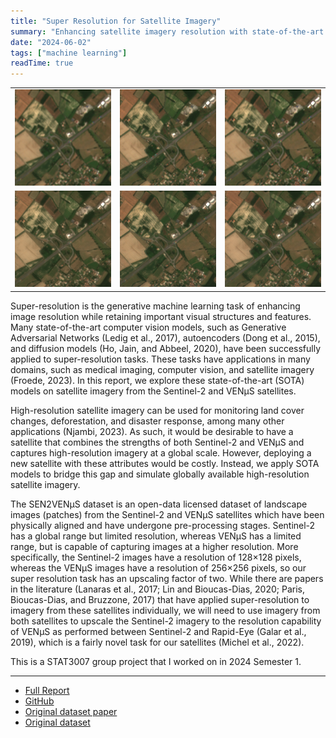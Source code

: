 ```yaml
---
title: "Super Resolution for Satellite Imagery"
summary: "Enhancing satellite imagery resolution with state-of-the-art machine learning vision models"
date: "2024-06-02"
tags: ["machine learning"]
readTime: true
---
```


| | | |
|:-------------------------:|:-------------------------:|:-------------------------:|
| ![Low res](/projects/super-resolution-for-satellite-imagery/low-res.png "Low resolution")                | ![Ground truth high res](/projects/super-resolution-for-satellite-imagery/high-res.png "Ground truth high resolution") | ![Bicubic interpolation](/projects/super-resolution-for-satellite-imagery/bicubic.png "Bicubic interpolation") |
| ![MSE Autoencoder](/projects/super-resolution-for-satellite-imagery/ae-mse.png "Autoencoder (MSE loss)") | ![Perceptual Autoencoder](/projects/super-resolution-for-satellite-imagery/ae-vgg.png "Autoencoder (perceptual loss)") | ![SR-GAN](/projects/super-resolution-for-satellite-imagery/srgan.png "SR-GAN")                                 |

Super-resolution is the generative machine learning task of enhancing image resolution while retaining important visual structures and features. Many state-of-the-art computer vision models, such as Generative Adversarial Networks (Ledig et al., 2017), autoencoders (Dong et al., 2015), and diffusion models (Ho, Jain, and Abbeel, 2020), have been successfully applied to super-resolution tasks. These tasks have applications in many domains, such as medical imaging, computer vision, and satellite imagery (Froede, 2023). In this report, we explore these state-of-the-art (SOTA) models on satellite imagery from the Sentinel-2 and VENμS satellites.

High-resolution satellite imagery can be used for monitoring land cover changes, deforestation, and disaster response, among many other applications (Njambi, 2023). As such, it would be desirable to have a satellite that combines the strengths of both Sentinel-2 and VENμS and captures high-resolution imagery at a global scale. However, deploying a new satellite with these attributes would be costly. Instead, we apply SOTA models to bridge this gap and simulate globally available high-resolution satellite imagery.

The SEN2VENμS dataset is an open-data licensed dataset of landscape images (patches) from the Sentinel-2 and VENμS satellites which have been physically aligned and have undergone pre-processing stages. Sentinel-2 has a global range but limited resolution, whereas VENμS has a limited range, but is capable of capturing images at a higher resolution. More specifically, the Sentinel-2 images have a resolution of 128×128 pixels, whereas the VENμS images have a resolution of 256×256 pixels, so our super resolution task has an upscaling factor of two. While there are papers in the literature (Lanaras et al., 2017; Lin and Bioucas-Dias, 2020; Paris, Bioucas-Dias, and Bruzzone, 2017) that have applied super-resolution to imagery from these satellites individually, we will need to use imagery from both satellites to upscale the Sentinel-2 imagery to the resolution capability of VENμS as performed between Sentinel-2 and Rapid-Eye (Galar et al., 2019), which is a fairly novel task for our satellites (Michel et al., 2022).

This is a STAT3007 group project that I worked on in 2024 Semester 1.

---

* <a href="/projects/super-resolution-for-satellite-imagery/report.pdf" target="_blank">Full Report</a>
* <a href="https://github.com/LimaoC/super-resolution-for-satellite-imagery" target="_blank">GitHub</a>
* <a href="https://www.mdpi.com/2306-5729/7/7/96" target="_blank">Original dataset paper</a>
* <a href="https://zenodo.org/records/6514159#.YoRxM5PMK3I" target="_blank">Original dataset</a>
